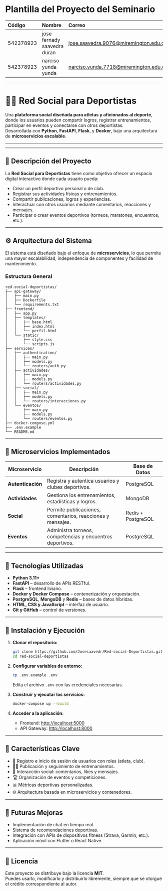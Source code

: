 # Plantilla del Proyecto del Seminario

| Código | Nombre | Correo |
|:---|:---|:---|
| 542378923 | jose fernady saavedra duran| jose.saavedra.9076@miremington.edu.co |
| 542378923 | narciso yunda yunda | narciso.yunda.7718@miremington.edu.co |

---

# 🏋️‍♂️ Red Social para Deportistas

Una **plataforma social diseñada para atletas y aficionados al deporte**, donde los usuarios pueden compartir logros, registrar entrenamientos, participar en eventos y conectarse con otros deportistas.  
Desarrollada con **Python**, **FastAPI**, **Flask**, y **Docker**, bajo una arquitectura de **microservicios escalable**.

---


---

## 🧩 Descripción del Proyecto

La **Red Social para Deportistas** tiene como objetivo ofrecer un espacio digital interactivo donde cada usuario pueda:

- Crear un perfil deportivo personal o de club.  
- Registrar sus actividades físicas y entrenamientos.  
- Compartir publicaciones, logros y experiencias.  
- Interactuar con otros usuarios mediante comentarios, reacciones y mensajes.  
- Participar o crear eventos deportivos (torneos, maratones, encuentros, etc.).

---

## ⚙️ Arquitectura del Sistema

El sistema está diseñado bajo el enfoque de **microservicios**, lo que permite una mayor escalabilidad, independencia de componentes y facilidad de mantenimiento.

### Estructura General

```
red-social-deportistas/
├── api-gateway/
│   ├── main.py
│   ├── Dockerfile
│   └── requirements.txt
├── frontend/
│   ├── app.py
│   ├── templates/
│   │   ├── base.html
│   │   ├── index.html
│   │   └── perfil.html
│   └── static/
│       ├── style.css
│       └── scripts.js
├── services/
│   ├── authentication/
│   │   ├── main.py
│   │   ├── models.py
│   │   └── routers/auth.py
│   ├── actividades/
│   │   ├── main.py
│   │   ├── models.py
│   │   └── routers/actividades.py
│   ├── social/
│   │   ├── main.py
│   │   ├── models.py
│   │   └── routers/interacciones.py
│   └── eventos/
│       ├── main.py
│       ├── models.py
│       └── routers/eventos.py
├── docker-compose.yml
├── .env.example
└── README.md
```

---

## 🧠 Microservicios Implementados

| Microservicio | Descripción | Base de Datos |
|----------------|-------------|---------------|
| **Autenticación** | Registra y autentica usuarios y clubes deportivos. | PostgreSQL |
| **Actividades** | Gestiona los entrenamientos, estadísticas y logros. | MongoDB |
| **Social** | Permite publicaciones, comentarios, reacciones y mensajes. | Redis + PostgreSQL |
| **Eventos** | Administra torneos, competencias y encuentros deportivos. | PostgreSQL |

---

## 🚀 Tecnologías Utilizadas

- **Python 3.11+**
- **FastAPI** – desarrollo de APIs RESTful.
- **Flask** – frontend liviano.
- **Docker y Docker Compose** – contenerización y orquestación.
- **PostgreSQL**, **MongoDB** y **Redis** – bases de datos híbridas.
- **HTML, CSS y JavaScript** – interfaz de usuario.
- **Git y GitHub** – control de versiones.

---

## 🧭 Instalación y Ejecución

1. **Clonar el repositorio:**
   ```bash
   git clone https://github.com/Josesaavedr/Red-social-Deportistas.git
   cd red-social-deportistas
   ```

2. **Configurar variables de entorno:**
   ```bash
   cp .env.example .env
   ```
   Edita el archivo `.env` con las credenciales necesarias.

3. **Construir y ejecutar los servicios:**
   ```bash
   docker-compose up --build
   ```

4. **Acceder a la aplicación:**
   - Frontend: [http://localhost:5000](http://localhost:5000)
   - API Gateway: [http://localhost:8000](http://localhost:8000)

---

## 🧩 Características Clave

- 🔐 Registro e inicio de sesión de usuarios con roles (atleta, club).  
- 🏃‍♂️ Publicación y seguimiento de entrenamientos.  
- 💬 Interacción social: comentarios, likes y mensajes.  
- 🏆 Organización de eventos y competiciones.  
- 📊 Métricas deportivas personalizadas.  
- 🌐 Arquitectura basada en microservicios y contenedores.  

---

## 📅 Futuras Mejoras

- Implementación de chat en tiempo real.  
- Sistema de recomendaciones deportivas.  
- Integración con APIs de dispositivos fitness (Strava, Garmin, etc.).  
- Aplicación móvil con Flutter o React Native.  

---

## 📄 Licencia

Este proyecto se distribuye bajo la licencia **MIT**.  
Puedes usarlo, modificarlo y distribuirlo libremente, siempre que se otorgue el crédito correspondiente al autor.
